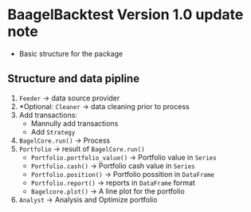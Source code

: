 # BaagelBacktest Version 1.0 update note

- Basic structure for the package

## Structure and data pipline

1. `Feeder` -> data source provider
2. *Optional: `Cleaner` -> data cleaning prior to process
3. Add transactions:
    - Mannully add transactions
    - Add `Strategy`
4. `BagelCore.run()` -> Process
5. `Portfolio` -> result of `BagelCore.run()`  
    - `Portfolio.portfolio_value()` -> Portfolio value in `Series`
    - `Portfolio.cash()` -> Portfolio cash value in `Series`
    - `Portfolio.position()` -> Portfolio possition in `DataFrame`
    - `Portfolio.report()` -> reports in `DataFrame` format
    - `Bagelcore.plot()` -> A line plot for the portfolio
6. `Analyst` -> Analysis and Optimize portfolio
